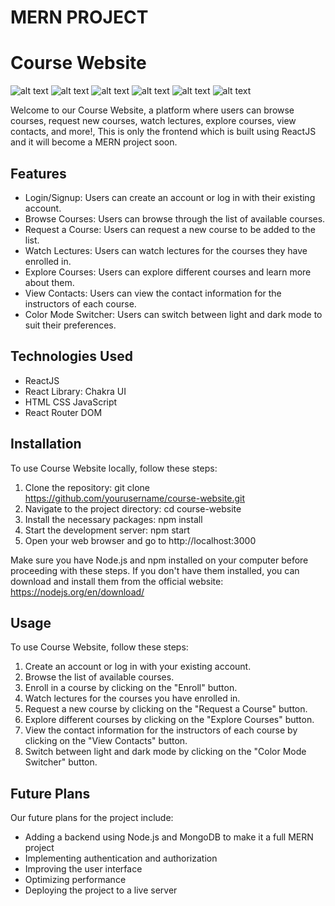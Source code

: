 # MERN PROJECT
# Course Website
![alt text](https://i.postimg.cc/Y25ysRSv/frontend.jpg)
![alt text](https://i.postimg.cc/SsTb9MLW/frontend1.jpg)
![alt text](https://i.postimg.cc/sX2t32F1/Whats-App-Image-2023-04-27-at-10-37-41.jpg)
![alt text](https://i.postimg.cc/XqXFmQWp/Whats-App-Image-2023-04-27-at-21-00-33.jpg)
![alt text](https://i.postimg.cc/xdwMhKCR/contact.jpg)
![alt text](https://i.postimg.cc/cCyqv5Jn/Whats-App-Image-2023-04-27-at-21-11-51.jpg)

Welcome to our Course Website, a platform where users can browse courses, request new courses, watch lectures, explore courses, view contacts, and more!, This is only the frontend which is built using ReactJS and it will become a MERN project soon.

## Features

- Login/Signup: Users can create an account or log in with their existing account.
- Browse Courses: Users can browse through the list of available courses.
- Request a Course: Users can request a new course to be added to the list.
- Watch Lectures: Users can watch lectures for the courses they have enrolled in.
- Explore Courses: Users can explore different courses and learn more about them.
- View Contacts: Users can view the contact information for the instructors of each course.
- Color Mode Switcher: Users can switch between light and dark mode to suit their preferences.

## Technologies Used

- ReactJS
- React Library: Chakra UI
- HTML CSS JavaScript
- React Router DOM

## Installation
To use Course Website locally, follow these steps:

1. Clone the repository: git clone https://github.com/yourusername/course-website.git
2. Navigate to the project directory: cd course-website
3. Install the necessary packages: npm install
4. Start the development server: npm start
5. Open your web browser and go to http://localhost:3000

Make sure you have Node.js and npm installed on your computer before proceeding with these steps. If you don't have them installed, you can download and install them from the official website: https://nodejs.org/en/download/

## Usage

To use Course Website, follow these steps:

1. Create an account or log in with your existing account.
2. Browse the list of available courses.
3. Enroll in a course by clicking on the "Enroll" button.
4. Watch lectures for the courses you have enrolled in.
5. Request a new course by clicking on the "Request a Course" button.
6. Explore different courses by clicking on the "Explore Courses" button.
7. View the contact information for the instructors of each course by clicking on the "View Contacts" button.
8. Switch between light and dark mode by clicking on the "Color Mode Switcher" button.

## Future Plans

Our future plans for the project include:

- Adding a backend using Node.js and MongoDB to make it a full MERN project
- Implementing authentication and authorization
- Improving the user interface
- Optimizing performance
- Deploying the project to a live server


